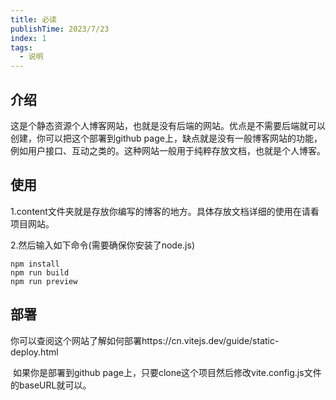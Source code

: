 ```yaml
---
title: 必读
publishTime: 2023/7/23
index: 1
tags: 
  - 说明
---
```


##  介绍

​	这是个静态资源个人博客网站，也就是没有后端的网站。优点是不需要后端就可以创建，你可以把这个部署到github page上，缺点就是没有一般博客网站的功能，例如用户接口、互动之类的。这种网站一般用于纯粹存放文档，也就是个人博客。



##  使用

  1.content文件夹就是存放你编写的博客的地方。具体存放文档详细的使用在请看项目网站。

  2.然后输入如下命令(需要确保你安装了node.js)

```
npm install
npm run build
npm run preview
```



##  部署

​	你可以查阅这个网站了解如何部署https://cn.vitejs.dev/guide/static-deploy.html

​	如果你是部署到github page上，只要clone这个项目然后修改vite.config.js文件的baseURL就可以。